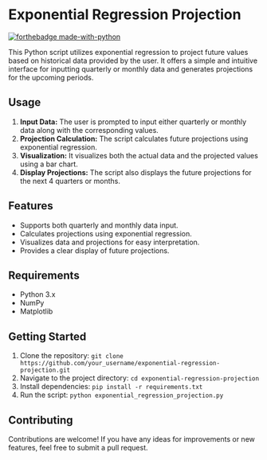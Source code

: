 # Exponential Regression Projection

[![forthebadge made-with-python](http://ForTheBadge.com/images/badges/made-with-python.svg)](https://www.python.org/)

This Python script utilizes exponential regression to project future values based on historical data provided by the user. It offers a simple and intuitive interface for inputting quarterly or monthly data and generates projections for the upcoming periods.

## Usage

1. **Input Data:** The user is prompted to input either quarterly or monthly data along with the corresponding values.
2. **Projection Calculation:** The script calculates future projections using exponential regression.
3. **Visualization:** It visualizes both the actual data and the projected values using a bar chart.
4. **Display Projections:** The script also displays the future projections for the next 4 quarters or months.

## Features

- Supports both quarterly and monthly data input.
- Calculates projections using exponential regression.
- Visualizes data and projections for easy interpretation.
- Provides a clear display of future projections.

## Requirements

- Python 3.x
- NumPy
- Matplotlib

## Getting Started

1. Clone the repository: `git clone https://github.com/your_username/exponential-regression-projection.git`
2. Navigate to the project directory: `cd exponential-regression-projection`
3. Install dependencies: `pip install -r requirements.txt`
4. Run the script: `python exponential_regression_projection.py`

## Contributing

Contributions are welcome! If you have any ideas for improvements or new features, feel free to submit a pull request.
